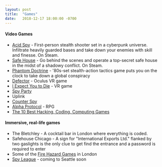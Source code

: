 ```yaml
---
layout: post
title:  "Games"
date:   2018-12-17 18:00:00 -0700
---
```


#### Video Games
* [Acid Spy](http://acidspy.com) - First-person stealth shooter set in a cyberpunk universe. Infiltrate heavily guarded bases and take down your enemies with skill and finesse. On Steam.
* [Safe House](http://www.labs.games) - Go behind the scenes and operate a top-secret safe house in the midst of a shadowy conflict. On Steam.
* [Phantom Doctrine](http://www.goodshepherd.games/games/phantom-doctrine) - '80s-set stealth-action tactics game puts you on the clock to take down a global conspiracy
* [Defector](https://www.oculus.com/defector/) - Oculus VR game
* [I Expect You to Die](https://iexpectyoutodie.schellgames.com) - VR game
* [Spy Party](http://www.spyparty.com)
* Uplink
* [Counter Spy](http://www.dynamighty.com)
* [Alpha Protocol](https://store.steampowered.com/app/34010/Alpha_Protocol/) - RPG
* [The 10 Best Hacking, Coding, Computing Games](https://www.rockpapershotgun.com/2017/11/29/best-hacking-games/)

#### Immersive, real-life games
* The Bletchley - A cocktail bar in London where everything is coded.
* Safehouse Chicago - A sign for "International Exports Ltd." flanked by two gaslights is the only clue to get find the entrance and a password is required to enter
* Some of the [Fire Hazard Games](https://fire-hazard.net/immersive/games) in London
* [Spy League](http://www.spyleague.com) - coming to Seattle soon

